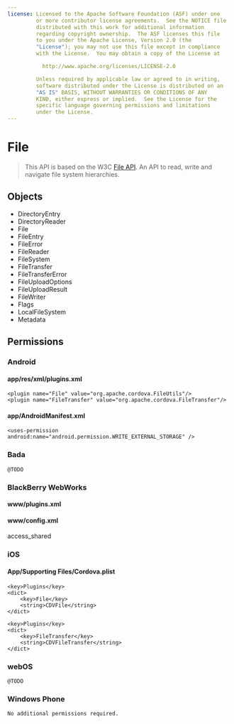 ```yaml
---
license: Licensed to the Apache Software Foundation (ASF) under one
         or more contributor license agreements.  See the NOTICE file
         distributed with this work for additional information
         regarding copyright ownership.  The ASF licenses this file
         to you under the Apache License, Version 2.0 (the
         "License"); you may not use this file except in compliance
         with the License.  You may obtain a copy of the License at

           http://www.apache.org/licenses/LICENSE-2.0

         Unless required by applicable law or agreed to in writing,
         software distributed under the License is distributed on an
         "AS IS" BASIS, WITHOUT WARRANTIES OR CONDITIONS OF ANY
         KIND, either express or implied.  See the License for the
         specific language governing permissions and limitations
         under the License.
---
```


File
==========

>  This API is based on the W3C [File API](http://www.w3.org/TR/FileAPI). An API to read, write and navigate file system hierarchies.

Objects
-------

- DirectoryEntry
- DirectoryReader
- File
- FileEntry
- FileError
- FileReader
- FileSystem
- FileTransfer
- FileTransferError
- FileUploadOptions
- FileUploadResult
- FileWriter
- Flags
- LocalFileSystem
- Metadata

Permissions
-----------

### Android

#### app/res/xml/plugins.xml

    <plugin name="File" value="org.apache.cordova.FileUtils"/>
    <plugin name="FileTransfer" value="org.apache.cordova.FileTransfer"/>

#### app/AndroidManifest.xml

    <uses-permission android:name="android.permission.WRITE_EXTERNAL_STORAGE" />   

### Bada

    @TODO

### BlackBerry WebWorks

#### www/plugins.xml

   <plugin name="File" value="org.apache.cordova.file.FileManager"/>
   <plugin name="FileTransfer"   value="org.apache.cordova.http.FileTransfer"/>

#### www/config.xml

   <feature id="blackberry.io.file" required="true" version="1.0.0.0" />
   <feature id="blackberry.utils" required="true" version="1.0.0.0" />
   <feature id="blackberry.io.dir" required="true" version="1.0.0.0" />
   <rim:permissions>
       <rim:permit>access_shared</rim:permit>
   </rim:permissions>

### iOS

#### App/Supporting Files/Cordova.plist

    <key>Plugins</key>
    <dict>
        <key>File</key>
        <string>CDVFile</string>
    </dict>
    
    <key>Plugins</key>
    <dict>
        <key>FileTransfer</key>
        <string>CDVFileTransfer</string>
    </dict>

### webOS

    @TODO

### Windows Phone

    No additional permissions required.

